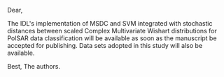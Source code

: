 Dear,

The IDL's implementation of MSDC and SVM integrated with stochastic distances between 
scaled Complex Multivariate Wishart distributions for PolSAR data classification will be 
available as soon as the manuscript be accepted for publishing.
Data sets adopted in this study will also be available.

Best,
The authors.
